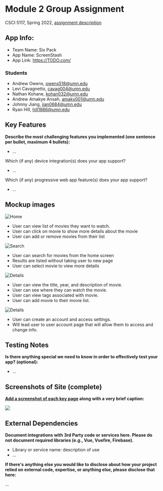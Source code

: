 # Module 2 Group Assignment

CSCI 5117, Spring 2022, [assignment description](https://canvas.umn.edu/courses/355584/pages/project-2)

## App Info:

* Team Name: Six Pack
* App Name: ScreenStash
* App Link: <https://TODO.com/>

### Students

* Andrew Owens, owens518@umn.edu
* Levi Cavagnetto, cavag004@umn.edu
* Nathan Kohane, kohan032@umn.edu
* Andrew Amakye Ansah, amaky001@umn.edu
* Johnny Jiang, jian0684@umn.edu
* Ryan Hill, hill1886@umn.edu

## Key Features

**Describe the most challenging features you implemented
(one sentence per bullet, maximum 4 bullets):**

* ...

Which (if any) device integration(s) does your app support?

* ...

Which (if any) progressive web app feature(s) does your app support?

* ...



## Mockup images

![](pics/movies.png?raw=true "Home")
* User can view list of movies they want to watch.
* User can click on movie to show more details about the movie
* User can add or remove movies from their list

![](pics/movie_search.png?raw=true "Search")
* User can search for movies from the home screen
* Results are listed without taking user to new page
* User can select movie to view more details

![](pics/movie_details.png?raw=true "Details")
* User can view the title, year, and description of movie.
* User can see where they can watch the movie.
* User can view tags associated with movie.
* User can add movie to their movie list.

![](pics/login.png?raw=true "Details")
* User can create an account and access settings.
* Will lead user to user account page that will allow them to access and change info.

## Testing Notes

**Is there anything special we need to know in order to effectively test your app? (optional):**

* ...



## Screenshots of Site (complete)

**[Add a screenshot of each key page](https://stackoverflow.com/questions/10189356/how-to-add-screenshot-to-readmes-in-github-repository)
along with a very brief caption:**

![](https://media.giphy.com/media/o0vwzuFwCGAFO/giphy.gif)



## External Dependencies

**Document integrations with 3rd Party code or services here.
Please do not document required libraries (e.g., Vue, Vuefire, Firebase).**

* Library or service name: description of use
* ...

**If there's anything else you would like to disclose about how your project
relied on external code, expertise, or anything else, please disclose that
here:**

...
